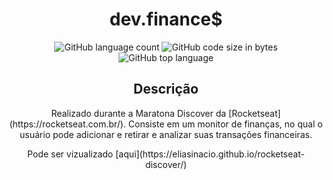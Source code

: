 <h1 align="center">dev.finance$</h1>
  <p align="center"><img alt="GitHub language count" src="https://img.shields.io/github/languages/count/eliasinacio/dev.finances">
  <img alt="GitHub code size in bytes" src="https://img.shields.io/github/languages/code-size/eliasinacio/dev.finances?color=orange">
  <img alt="GitHub top language" src="https://img.shields.io/github/languages/top/eliasinacio/dev.finances?color=green"></p>
<h2 align="center">Descrição</h2>

<p align="center">Realizado durante a Maratona Discover da [Rocketseat](https://rocketseat.com.br/). Consiste em um monitor de finanças, no qual o usuário pode adicionar e retirar e analizar suas transações financeiras.</p>
<p align="center">Pode ser vizualizado [aqui](https://eliasinacio.github.io/rocketseat-discover/)</p>
